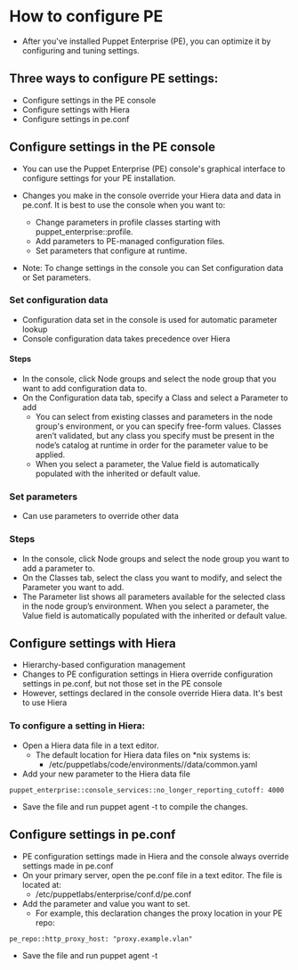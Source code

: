 # How to configure PE
- After you've installed Puppet Enterprise (PE), you can optimize it by configuring and tuning settings.

## Three ways to configure PE settings:
- Configure settings in the PE console
- Configure settings with Hiera
- Configure settings in pe.conf

## Configure settings in the PE console
- You can use the Puppet Enterprise (PE) console's graphical interface to configure settings for your PE installation.
- Changes you make in the console override your Hiera data and data in pe.conf. It is best to use the console when you want to:
  - Change parameters in profile classes starting with puppet_enterprise::profile.
  - Add parameters to PE-managed configuration files.
  - Set parameters that configure at runtime.

- Note: To change settings in the console you can Set configuration data or Set parameters.

### Set configuration data
- Configuration data set in the console is used for automatic parameter lookup
- Console configuration data takes precedence over Hiera
#### Steps
- In the console, click Node groups and select the node group that you want to add configuration data to.
- On the Configuration data tab, specify a Class and select a Parameter to add
  - You can select from existing classes and parameters in the node group's environment, or you can specify free-form values. Classes aren’t validated, but any class you specify must be present in the node’s catalog at runtime in order for the parameter value to be applied.
  - When you select a parameter, the Value field is automatically populated with the inherited or default value.

### Set parameters
- Can use parameters to override other data
### Steps
- In the console, click Node groups and select the node group you want to add a parameter to.
- On the Classes tab, select the class you want to modify, and select the Parameter you want to add.
- The Parameter list shows all parameters available for the selected class in the node group’s environment. When you select a parameter, the Value field is automatically populated with the inherited or default value.


## Configure settings with Hiera
- Hierarchy-based configuration management
- Changes to PE configuration settings in Hiera override configuration settings in pe.conf, but not those set in the PE console
- However, settings declared in the console override Hiera data. It's best to use Hiera
### To configure a setting in Hiera:
- Open a Hiera data file in a text editor.
  - The default location for Hiera data files on *nix systems is:
    - /etc/puppetlabs/code/environments/<ENVIRONMENT>/data/common.yaml
- Add your new parameter to the Hiera data file
```
puppet_enterprise::console_services::no_longer_reporting_cutoff: 4000
```
- Save the file and run puppet agent -t to compile the changes.


## Configure settings in pe.conf
- PE configuration settings made in Hiera and the console always override settings made in pe.conf
- On your primary server, open the pe.conf file in a text editor. The file is located at:
  - /etc/puppetlabs/enterprise/conf.d/pe.conf
- Add the parameter and value you want to set.
  - For example, this declaration changes the proxy location in your PE repo:
```
pe_repo::http_proxy_host: "proxy.example.vlan"
```
- Save the file and run puppet agent -t
